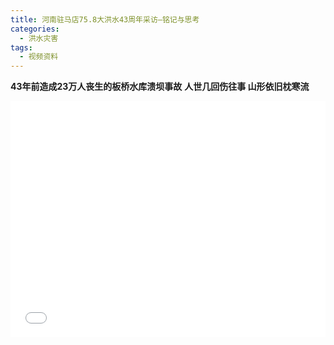 ```yaml
---
title: 河南驻马店75.8大洪水43周年采访—铭记与思考
categories:
  - 洪水灾害
tags:
  - 视频资料
---
```

**43年前造成23万人丧生的板桥水库溃坝事故**
**人世几回伤往事  山形依旧枕寒流**

<div style="position:relative; padding-bottom:75%; width:100%; height:0">
    <iframe src="//player.bilibili.com/player.html?aid=30399885&bvid=BV1cW411Q7VF&cid=53039684&page=1" scrolling="no" border="0" frameborder="no" framespacing="0" allowfullscreen="true" style="position:absolute; height: 100%; width: 100%;"></iframe>
</div>
